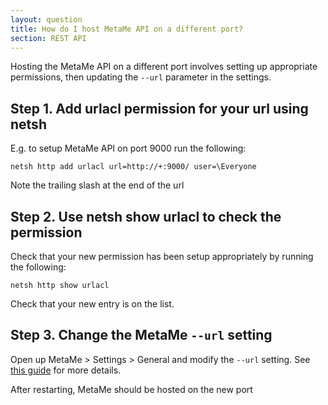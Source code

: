```yaml
---
layout: question
title: How do I host MetaMe API on a different port?
section: REST API
---
```


Hosting the MetaMe API on a different port involves setting up appropriate permissions, then updating the `--url` parameter in the settings.

## Step 1. Add urlacl permission for your url using netsh

E.g. to setup MetaMe API on port 9000 run the following:

`netsh http add urlacl url=http://+:9000/ user=\Everyone`

Note the trailing slash at the end of the url

## Step 2. Use netsh show urlacl to check the permission
Check that your new permission has been setup appropriately by running the following:

`netsh http show urlacl`

Check that your new entry is on the list.

## Step 3. Change the MetaMe `--url` setting
Open up MetaMe > Settings > General and modify the `--url` setting. See [this guide](/help/2020/11/14/how-do-i-change-the-metame-api-endpoint) for more details.

After restarting, MetaMe should be hosted on the new port